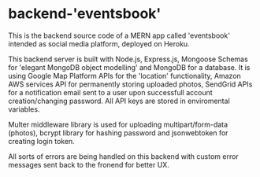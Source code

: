 # backend-'eventsbook'

This is the backend source code of a MERN app called 'eventsbook' intended as social media platform, 
deployed on Heroku.

This backend server is built with Node.js, Express.js, Mongoose Schemas for 'elegant MongoDB object modelling' and MongoDB for a database. It is using Google Map Platform APIs for the 'location' functionality, Amazon AWS services API for permanently storing uploaded photos, SendGrid APIs for a notification email sent to a user upon successfull account creation/changing password.
All API keys are stored in enviromental variables.

Multer middleware library is used for uploading multipart/form-data (photos), bcrypt library for hashing password and jsonwebtoken for creating login token.

All sorts of errors are being handled on this backend with custom error messages sent back to the fronend for better UX.

